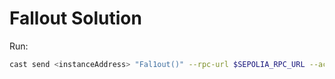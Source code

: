 # Fallout Solution

Run:

```bash
cast send <instanceAddress> "Fal1out()" --rpc-url $SEPOLIA_RPC_URL --account sepoliaKey
```
